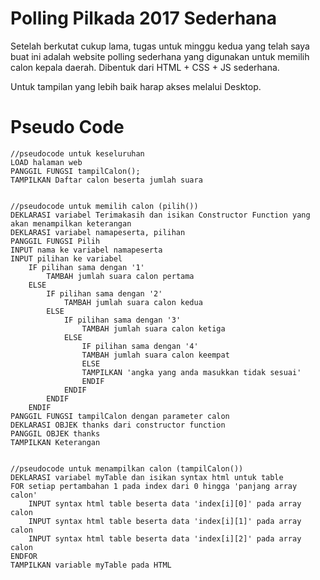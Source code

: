 # Polling Pilkada 2017 Sederhana

Setelah berkutat cukup lama, tugas untuk minggu kedua yang telah saya buat ini adalah website polling sederhana yang digunakan untuk memilih calon kepala daerah. Dibentuk dari HTML + CSS + JS sederhana.  
  
 Untuk tampilan yang lebih baik harap akses melalui Desktop.

# Pseudo Code
```
//pseudocode untuk keseluruhan
LOAD halaman web
PANGGIL FUNGSI tampilCalon();
TAMPILKAN Daftar calon beserta jumlah suara


//pseudocode untuk memilih calon (pilih())
DEKLARASI variabel Terimakasih dan isikan Constructor Function yang akan menampilkan keterangan
DEKLARASI variabel namapeserta, pilihan  
PANGGIL FUNGSI Pilih   
INPUT nama ke variabel namapeserta  
INPUT pilihan ke variabel  
	IF pilihan sama dengan '1'  
		TAMBAH jumlah suara calon pertama  
	ELSE  
		IF pilihan sama dengan '2'  
			TAMBAH jumlah suara calon kedua  
		ELSE  
			IF pilihan sama dengan '3'  	
				TAMBAH jumlah suara calon ketiga	  
			ELSE
				IF pilihan sama dengan '4'	
				TAMBAH jumlah suara calon keempat  
				ELSE  
				TAMPILKAN 'angka yang anda masukkan tidak sesuai'  
				ENDIF  
			ENDIF  
		ENDIF  
	ENDIF  
PANGGIL FUNGSI tampilCalon dengan parameter calon  
DEKLARASI OBJEK thanks dari constructor function  
PANGGIL OBJEK thanks  
TAMPILKAN Keterangan


//pseudocode untuk menampilkan calon (tampilCalon())  
DEKLARASI variabel myTable dan isikan syntax html untuk table
FOR setiap pertambahan 1 pada index dari 0 hingga 'panjang array calon'  
	INPUT syntax html table beserta data 'index[i][0]' pada array calon  
	INPUT syntax html table beserta data 'index[i][1]' pada array calon  
	INPUT syntax html table beserta data 'index[i][2]' pada array calon  
ENDFOR  
TAMPILKAN variable myTable pada HTML


```